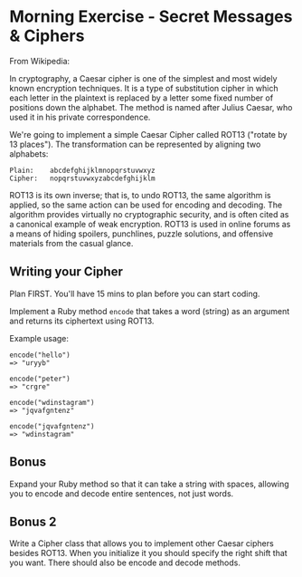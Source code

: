 # Morning Exercise - Secret Messages & Ciphers

From Wikipedia:

In cryptography, a Caesar cipher is one of the simplest and most widely known encryption techniques. It is a type of substitution cipher in which each letter in the plaintext is replaced by a letter some fixed number of positions down the alphabet. The method is named after Julius Caesar, who used it in his private correspondence.

We're going to implement a simple Caesar Cipher called ROT13 ("rotate by 13 places"). The transformation can be represented by aligning two alphabets:

```
Plain:    abcdefghijklmnopqrstuvwxyz
Cipher:   nopqrstuvwxyzabcdefghijklm
```

ROT13 is its own inverse; that is, to undo ROT13, the same algorithm is applied, so the same action can be used for encoding and decoding. The algorithm provides virtually no cryptographic security, and is often cited as a canonical example of weak encryption. ROT13 is used in online forums as a means of hiding spoilers, punchlines, puzzle solutions, and offensive materials from the casual glance.

## Writing your Cipher

Plan FIRST. You'll have 15 mins to plan before you can start coding.

Implement a Ruby method `encode` that takes a word (string) as an argument and returns its ciphertext using ROT13.

Example usage:

```
encode("hello")
=> "uryyb"

encode("peter")
=> "crgre"

encode("wdinstagram")
=> "jqvafgntenz"

encode("jqvafgntenz")
=> "wdinstagram"
```

## Bonus

Expand your Ruby method so that it can take a string with spaces, allowing you to encode and decode entire sentences, not just words.

## Bonus 2

Write a Cipher class that allows you to implement other Caesar ciphers besides ROT13. When you initialize it you should specify the right shift that you want. There should also be encode and decode methods.
